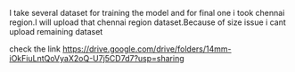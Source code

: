 I take several dataset for training the model and for final one i took chennai region.I will upload that chennai region dataset.Because of size issue i cant upload remaining dataset 

check the link
https://drive.google.com/drive/folders/14mm-iOkFiuLntQoVyaX2oQ-U7j5CD7d7?usp=sharing
